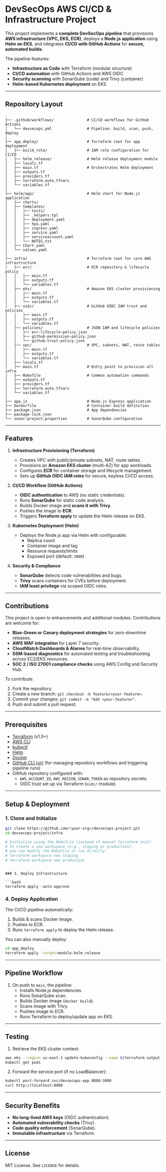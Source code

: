 # DevSecOps AWS CI/CD & Infrastructure Project

This project implements a **complete DevSecOps pipeline** that provisions **AWS infrastructure (VPC, EKS, ECR)**, deploys a **Node.js application** using **Helm on EKS**, and integrates **CI/CD with GitHub Actions** for **secure, automated builds**.

The pipeline features:
- **Infrastructure as Code** with Terraform (modular structure)
- **CI/CD automation** with GitHub Actions and AWS OIDC
- **Security scanning** with SonarQube (code) and Trivy (container)
- **Helm-based Kubernetes deployment** on EKS

---

## Repository Layout

```
.
├── .github/workflows/               # CI/CD workflows for GitHub Actions
│   └── devsecops.yml                # Pipeline: build, scan, push, deploy
│
├── app_deploy/                      # Terraform root for app deployment
│   ├── build_role/                  # IAM role configuration for CI/CD
│   ├── helm_release/                # Helm release deployment module
│   ├── locals.tf
│   ├── main.tf                      # Orchestrates Helm deployment
│   ├── outputs.tf
│   ├── providers.tf
│   ├── terraform.auto.tfvars
│   └── variables.tf
│
├── helm/app/                        # Helm chart for Node.js application
│   ├── charts/
│   ├── templates/
│   │   ├── tests/
│   │   ├── _helpers.tpl
│   │   ├── deployment.yaml
│   │   ├── hpa.yaml
│   │   ├── ingress.yaml
│   │   ├── service.yaml
│   │   ├── serviceaccount.yaml
│   │   └── NOTES.txt
│   ├── Chart.yaml
│   └── values.yaml
│
├── infra/                           # Terraform root for core AWS infrastructure
│   ├── ecr/                         # ECR repository & lifecycle policy
│   │   ├── main.tf
│   │   ├── outputs.tf
│   │   └── variables.tf
│   ├── eks/                         # Amazon EKS cluster provisioning
│   │   ├── main.tf
│   │   ├── outputs.tf
│   │   └── variables.tf
│   ├── oidc/                        # GitHub OIDC IAM trust and policies
│   │   ├── main.tf
│   │   ├── outputs.tf
│   │   └── variables.tf
│   ├── policies/                    # JSON IAM and lifecycle policies
│   │   ├── ecr-lifecycle-policy.json
│   │   ├── github-permission-policy.json
│   │   └── github-trust-policy.json
│   ├── vpc/                         # VPC, subnets, NAT, route tables
│   │   ├── main.tf
│   │   ├── outputs.tf
│   │   └── variables.tf
│   ├── locals.tf
│   ├── main.tf                      # Entry point to provision all infra
│   ├── Makefile                     # Common automation commands
│   ├── outputs.tf
│   ├── providers.tf
│   ├── terraform.auto.tfvars
│   └── variables.tf
│
├── app.js                           # Node.js Express application
├── Dockerfile                       # Container build definition
├── package.json                     # App dependencies
├── package-lock.json
└── sonar-project.properties         # SonarQube configuration

```

---

## Features

1. **Infrastructure Provisioning (Terraform)**
   - Creates VPC with public/private subnets, NAT, route tables.
   - Provisions an **Amazon EKS cluster** (multi-AZ) for app workloads.
   - Configures **ECR** for container storage and lifecycle management.
   - Sets up **GitHub OIDC IAM roles** for secure, keyless CI/CD access.

2. **CI/CD Workflow (GitHub Actions)**
   - **OIDC authentication** to AWS (no static credentials).
   - Runs **SonarQube** for static code analysis.
   - Builds Docker image and **scans it with Trivy**.
   - Pushes the image to **ECR**.
   - Triggers **Terraform apply** to update the Helm release on EKS.

3. **Kubernetes Deployment (Helm)**
   - Deploys the Node.js app via Helm with configurable:
     - Replica count
     - Container image and tag
     - Resource requests/limits
     - Exposed port (default: `3000`)

4. **Security & Compliance**
   - **SonarQube** detects code vulnerabilities and bugs.
   - **Trivy** scans containers for CVEs before deployment.
   - **IAM least privilege** via scoped OIDC roles.

---

## Contributions

This project is open to enhancements and additional modules. Contributions are welcome for:

- **Blue-Green or Canary deployment strategies** for zero-downtime releases.
- **AWS WAF integration** for Layer 7 security.
- **CloudWatch Dashboards & Alarms** for real-time observability.
- **SSM-based diagnostics** for automated testing and troubleshooting across EC2/EKS resources.
- **SOC 2 / ISO 27001 compliance checks** using AWS Config and Security Hub.

To contribute:
1. Fork the repository.
2. Create a new branch: `git checkout -b feature/<your-feature>`.
3. Commit your changes: `git commit -m "Add <your-feature>"`.
4. Push and submit a pull request.

---

## Prerequisites

- [Terraform](https://developer.hashicorp.com/terraform/downloads) (v1.5+)
- [AWS CLI](https://aws.amazon.com/cli/)
- [kubectl](https://kubernetes.io/docs/tasks/tools/)
- [Helm](https://helm.sh/docs/intro/install/)
- [Docker](https://www.docker.com/)
- [GitHub CLI (`gh`)](https://cli.github.com/) (for managing repository workflows and triggering pipeline runs)
- GitHub repository configured with:
  - `AWS_ACCOUNT_ID`, `AWS_REGION`, `SONAR_TOKEN` as repository secrets.
  - OIDC trust set up via Terraform (`oidc/` module).

---

## Setup & Deployment

### 1. Clone and Initialize

```bash
git clone https://github.com/<your-org>/devsecops-project.git
cd devsecops-project/infra

# Initialize using the Makefile (instead of manual terraform init)
# To create a new workspace (e.g., staging or production),
# you can modify the Makefile or run directly:
# terraform workspace new staging
# terraform workspace new production

```


```

### 3. Deploy Infrastructure

```bash
terraform apply -auto-approve
```

### 4. Deploy Application

The CI/CD pipeline automatically:
1. Builds & scans Docker image.
2. Pushes to ECR.
3. Runs `terraform apply` to deploy the Helm release.

You can also manually deploy:

```bash
cd app_deploy
terraform apply -target=module.helm_release
```

---

## Pipeline Workflow

1. On push to `main`, the pipeline:
   - Installs Node.js dependencies.
   - Runs SonarQube scan.
   - Builds Docker image (`docker build`).
   - Scans image with Trivy.
   - Pushes image to ECR.
   - Runs Terraform to deploy/update app on EKS.

---

## Testing

1. Retrieve the EKS cluster context:
```bash
aws eks --region us-east-1 update-kubeconfig --name $(terraform output -raw eks_cluster_name)
kubectl get pods
```

2. Forward the service port (if no LoadBalancer):
```bash
kubectl port-forward svc/devsecops-app 8080:3000
curl http://localhost:8080
```

---

## Security Benefits

- **No long-lived AWS keys** (OIDC authentication).
- **Automated vulnerability checks** (Trivy).
- **Code quality enforcement** (SonarQube).
- **Immutable infrastructure** via Terraform.

---

## License

MIT License. See `LICENSE` for details.

